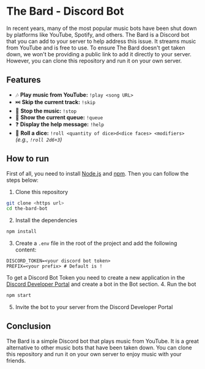 # The Bard - Discord Bot
In recent years, many of the most popular music bots have been shut down by platforms like YouTube, Spotify, and others. The Bard is a Discord bot that you can add to your server to help address this issue. It streams music from YouTube and is free to use. 
To ensure The Bard doesn't get taken down, we won't be providing a public link to add it directly to your server. However, you can clone this repository and run it on your own server.

## Features
- 🎶 **Play music from YouTube:** `!play <song URL>`
- ⏭️ **Skip the current track:** `!skip`
- 🛑 **Stop the music:** `!stop`
- 📜 **Show the current queue:** `!queue`
- ❓ **Display the help message:** `!help`
- 🎲 **Roll a dice:** `!roll <quantity of dice>d<dice faces> <modifiers>`  
  _(e.g., `!roll 2d6+3`)_

## How to run
First of all, you need to install [Node.js](https://nodejs.org/en/) and [npm](https://www.npmjs.com/). Then you can follow the steps below:
1. Clone this repository
```bash
git clone <https url>
cd the-bard-bot
```
2. Install the dependencies
```bash
npm install
```
3. Create a `.env` file in the root of the project and add the following content:
```env
DISCORD_TOKEN=<your discord bot token>
PREFIX=<your prefix> # Default is !
```
To get a Discord Bot Token you need to create a new application in the [Discord Developer Portal](https://discord.com/developers/applications) and create a bot in the Bot section.
4. Run the bot
```bash
npm start
```
5. Invite the bot to your server from the Discord Developer Portal

## Conclusion
The Bard is a simple Discord bot that plays music from YouTube. It is a great alternative to other music bots that have been taken down. You can clone this repository and run it on your own server to enjoy music with your friends.
